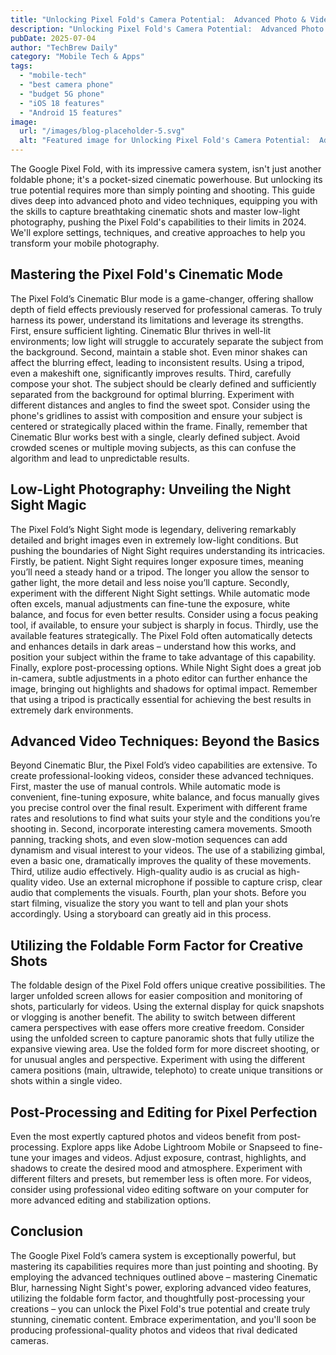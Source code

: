 ```yaml
---
title: "Unlocking Pixel Fold's Camera Potential:  Advanced Photo & Video Techniques for Cinematic Shots & Low-Light Mastery in 2024"
description: "Unlocking Pixel Fold's Camera Potential:  Advanced Photo & Video Techniques for Cinematic Shots & Low-Light Mastery in 2024"
pubDate: 2025-07-04
author: "TechBrew Daily"
category: "Mobile Tech & Apps"
tags:
  - "mobile-tech"
  - "best camera phone"
  - "budget 5G phone"
  - "iOS 18 features"
  - "Android 15 features"
image:
  url: "/images/blog-placeholder-5.svg"
  alt: "Featured image for Unlocking Pixel Fold's Camera Potential:  Advanced Photo & Video Techniques for Cinematic Shots & Low-Light Mastery in 2024"
---
```


The Google Pixel Fold, with its impressive camera system, isn't just another foldable phone; it's a pocket-sized cinematic powerhouse.  But unlocking its true potential requires more than simply pointing and shooting.  This guide dives deep into advanced photo and video techniques, equipping you with the skills to capture breathtaking cinematic shots and master low-light photography, pushing the Pixel Fold's capabilities to their limits in 2024. We'll explore settings, techniques, and creative approaches to help you transform your mobile photography.


## Mastering the Pixel Fold's Cinematic Mode

The Pixel Fold’s Cinematic Blur mode is a game-changer, offering shallow depth of field effects previously reserved for professional cameras.  To truly harness its power, understand its limitations and leverage its strengths.  First, ensure sufficient lighting. Cinematic Blur thrives in well-lit environments; low light will struggle to accurately separate the subject from the background.  Second, maintain a stable shot.  Even minor shakes can affect the blurring effect, leading to inconsistent results. Using a tripod, even a makeshift one, significantly improves results.  Third, carefully compose your shot.  The subject should be clearly defined and sufficiently separated from the background for optimal blurring. Experiment with different distances and angles to find the sweet spot.  Consider using the phone's gridlines to assist with composition and ensure your subject is centered or strategically placed within the frame.  Finally, remember that Cinematic Blur works best with a single, clearly defined subject.  Avoid crowded scenes or multiple moving subjects, as this can confuse the algorithm and lead to unpredictable results.


## Low-Light Photography: Unveiling the Night Sight Magic

The Pixel Fold’s Night Sight mode is legendary, delivering remarkably detailed and bright images even in extremely low-light conditions.  But pushing the boundaries of Night Sight requires understanding its intricacies. Firstly, be patient. Night Sight requires longer exposure times, meaning you’ll need a steady hand or a tripod.  The longer you allow the sensor to gather light, the more detail and less noise you’ll capture.  Secondly, experiment with the different Night Sight settings. While automatic mode often excels, manual adjustments can fine-tune the exposure, white balance, and focus for even better results.  Consider using a focus peaking tool, if available, to ensure your subject is sharply in focus.  Thirdly, use the available features strategically.  The Pixel Fold often automatically detects and enhances details in dark areas – understand how this works, and position your subject within the frame to take advantage of this capability.  Finally, explore post-processing options. While Night Sight does a great job in-camera, subtle adjustments in a photo editor can further enhance the image, bringing out highlights and shadows for optimal impact.  Remember that using a tripod is practically essential for achieving the best results in extremely dark environments.


## Advanced Video Techniques: Beyond the Basics

Beyond Cinematic Blur, the Pixel Fold’s video capabilities are extensive.  To create professional-looking videos, consider these advanced techniques.  First, master the use of manual controls.  While automatic mode is convenient, fine-tuning exposure, white balance, and focus manually gives you precise control over the final result.  Experiment with different frame rates and resolutions to find what suits your style and the conditions you’re shooting in.  Second, incorporate interesting camera movements.  Smooth panning, tracking shots, and even slow-motion sequences can add dynamism and visual interest to your videos.  The use of a stabilizing gimbal, even a basic one, dramatically improves the quality of these movements. Third, utilize audio effectively.  High-quality audio is as crucial as high-quality video. Use an external microphone if possible to capture crisp, clear audio that complements the visuals.  Fourth, plan your shots.  Before you start filming, visualize the story you want to tell and plan your shots accordingly.  Using a storyboard can greatly aid in this process.


## Utilizing the Foldable Form Factor for Creative Shots

The foldable design of the Pixel Fold offers unique creative possibilities.  The larger unfolded screen allows for easier composition and monitoring of shots, particularly for videos.  Using the external display for quick snapshots or vlogging is another benefit.  The ability to switch between different camera perspectives with ease offers more creative freedom.  Consider using the unfolded screen to capture panoramic shots that fully utilize the expansive viewing area.  Use the folded form for more discreet shooting, or for unusual angles and perspective. Experiment with using the different camera positions (main, ultrawide, telephoto) to create unique transitions or shots within a single video.


## Post-Processing and Editing for Pixel Perfection

Even the most expertly captured photos and videos benefit from post-processing.  Explore apps like Adobe Lightroom Mobile or Snapseed to fine-tune your images and videos.  Adjust exposure, contrast, highlights, and shadows to create the desired mood and atmosphere.  Experiment with different filters and presets, but remember less is often more.  For videos, consider using professional video editing software on your computer for more advanced editing and stabilization options.


## Conclusion

The Google Pixel Fold’s camera system is exceptionally powerful, but mastering its capabilities requires more than just pointing and shooting. By employing the advanced techniques outlined above – mastering Cinematic Blur, harnessing Night Sight's power, exploring advanced video features, utilizing the foldable form factor, and thoughtfully post-processing your creations – you can unlock the Pixel Fold's true potential and create truly stunning, cinematic content.  Embrace experimentation, and you'll soon be producing professional-quality photos and videos that rival dedicated cameras.